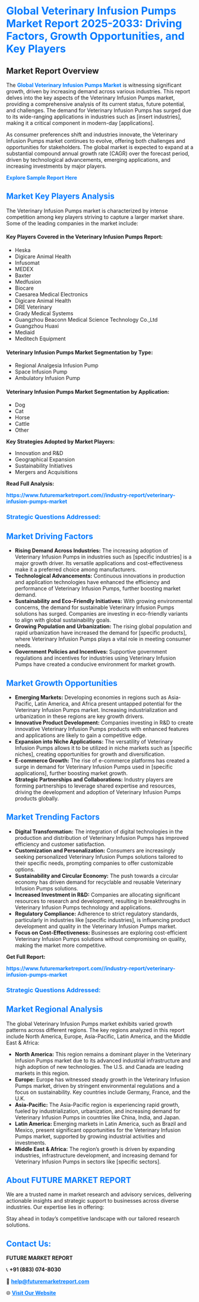 <h1 style="color: #007BFF;">Global Veterinary Infusion Pumps Market Report 2025-2033: Driving Factors, Growth Opportunities, and Key Players</h1>

<section id="overview">
<h2>Market Report Overview</h2>
<p>The <a href="https://www.futuremarketreport.com//industry-report/veterinary-infusion-pumps-market" style="color: #007BFF; text-decoration: none;"><strong>Global Veterinary Infusion Pumps Market</strong></a> is witnessing significant growth, driven by increasing demand across various industries. This report delves into the key aspects of the Veterinary Infusion Pumps market, providing a comprehensive analysis of its current status, future potential, and challenges. The demand for Veterinary Infusion Pumps has surged due to its wide-ranging applications in industries such as [insert industries], making it a critical component in modern-day [applications].</p>
<p>As consumer preferences shift and industries innovate, the Veterinary Infusion Pumps market continues to evolve, offering both challenges and opportunities for stakeholders. The global market is expected to expand at a substantial compound annual growth rate (CAGR) over the forecast period, driven by technological advancements, emerging applications, and increasing investments by major players.</p>
</section>

<section id="overview">
<p><a href="https://www.futuremarketreport.com//request-sample/reportId=87098" style="color: #007BFF; text-decoration: none;"><strong>Explore Sample Report Here</strong></a></p>
</section>

<section id="key-players">
<h2 style="color: #007BFF;">Market Key Players Analysis</h2>
<p>The Veterinary Infusion Pumps market is characterized by intense competition among key players striving to capture a larger market share. Some of the leading companies in the market include:</p>
<h4>Key Players Covered in the Veterinary Infusion Pumps Report:</h4>
<ul><li>Heska</li><li>Digicare Animal Health</li><li>Infusomat</li><li>MEDEX</li><li>Baxter</li><li>Medfusion</li><li>Biocare</li><li>Caesarea Medical Electronics</li><li>Digicare Animal Health</li><li>DRE Veterinary</li><li>Grady Medical Systems</li><li>Guangzhou Beaconn Medical Science Technology Co.,Ltd</li><li>Guangzhou Huaxi</li><li>Mediaid</li><li>Meditech Equipment</li></ul>
<h4>Veterinary Infusion Pumps Market Segmentation by Type:</h4>
<ul><li>Regional Analgesia Infusion Pump</li><li>Space Infusion Pump</li><li>Ambulatory Infusion Pump</li></ul>

<h4>Veterinary Infusion Pumps Market Segmentation by Application:</h4>
<ul><li>Dog</li><li>Cat</li><li>Horse</li><li>Cattle</li><li>Other</li></ul>
<p><strong>Key Strategies Adopted by Market Players:</strong></p>
<ul>
<li>Innovation and R&D</li>
<li>Geographical Expansion</li>
<li>Sustainability Initiatives</li>
<li>Mergers and Acquisitions</li>
</ul>
</section>

<section>
<p><strong>Read Full Analysis: </strong></p><a href="https://www.futuremarketreport.com//industry-report/veterinary-infusion-pumps-market" style="color: #007BFF; text-decoration: none;"><strong>https://www.futuremarketreport.com//industry-report/veterinary-infusion-pumps-market</strong></a>
<h3 style="color: #007BFF;">Strategic Questions Addressed:</h3>
</section>

<section id="driving-factors">
<h2 style="color: #007BFF;">Market Driving Factors</h2>
<ul>
<li><strong>Rising Demand Across Industries:</strong> The increasing adoption of Veterinary Infusion Pumps in industries such as [specific industries] is a major growth driver. Its versatile applications and cost-effectiveness make it a preferred choice among manufacturers.</li>
<li><strong>Technological Advancements:</strong> Continuous innovations in production and application technologies have enhanced the efficiency and performance of Veterinary Infusion Pumps, further boosting market demand.</li>
<li><strong>Sustainability and Eco-Friendly Initiatives:</strong> With growing environmental concerns, the demand for sustainable Veterinary Infusion Pumps solutions has surged. Companies are investing in eco-friendly variants to align with global sustainability goals.</li>
<li><strong>Growing Population and Urbanization:</strong> The rising global population and rapid urbanization have increased the demand for [specific products], where Veterinary Infusion Pumps plays a vital role in meeting consumer needs.</li>
<li><strong>Government Policies and Incentives:</strong> Supportive government regulations and incentives for industries using Veterinary Infusion Pumps have created a conducive environment for market growth.</li>
</ul>
</section>

<section id="growth-opportunities">
<h2 style="color: #007BFF;">Market Growth Opportunities</h2>
<ul>
<li><strong>Emerging Markets:</strong> Developing economies in regions such as Asia-Pacific, Latin America, and Africa present untapped potential for the Veterinary Infusion Pumps market. Increasing industrialization and urbanization in these regions are key growth drivers.</li>
<li><strong>Innovative Product Development:</strong> Companies investing in R&D to create innovative Veterinary Infusion Pumps products with enhanced features and applications are likely to gain a competitive edge.</li>
<li><strong>Expansion into Niche Applications:</strong> The versatility of Veterinary Infusion Pumps allows it to be utilized in niche markets such as [specific niches], creating opportunities for growth and diversification.</li>
<li><strong>E-commerce Growth:</strong> The rise of e-commerce platforms has created a surge in demand for Veterinary Infusion Pumps used in [specific applications], further boosting market growth.</li>
<li><strong>Strategic Partnerships and Collaborations:</strong> Industry players are forming partnerships to leverage shared expertise and resources, driving the development and adoption of Veterinary Infusion Pumps products globally.</li>
</ul>
</section>

<section id="trending-factors">
<h2 style="color: #007BFF;">Market Trending Factors</h2>
<ul>
<li><strong>Digital Transformation:</strong> The integration of digital technologies in the production and distribution of Veterinary Infusion Pumps has improved efficiency and customer satisfaction.</li>
<li><strong>Customization and Personalization:</strong> Consumers are increasingly seeking personalized Veterinary Infusion Pumps solutions tailored to their specific needs, prompting companies to offer customizable options.</li>
<li><strong>Sustainability and Circular Economy:</strong> The push towards a circular economy has driven demand for recyclable and reusable Veterinary Infusion Pumps solutions.</li>
<li><strong>Increased Investment in R&D:</strong> Companies are allocating significant resources to research and development, resulting in breakthroughs in Veterinary Infusion Pumps technology and applications.</li>
<li><strong>Regulatory Compliance:</strong> Adherence to strict regulatory standards, particularly in industries like [specific industries], is influencing product development and quality in the Veterinary Infusion Pumps market.</li>
<li><strong>Focus on Cost-Effectiveness:</strong> Businesses are exploring cost-efficient Veterinary Infusion Pumps solutions without compromising on quality, making the market more competitive.</li>
</ul>
</section>

<section>
<p><strong>Get Full Report: </strong></p><a href="https://www.futuremarketreport.com//industry-report/veterinary-infusion-pumps-market" style="color: #007BFF; text-decoration: none;"><strong>https://www.futuremarketreport.com//industry-report/veterinary-infusion-pumps-market</strong></a>
<h3 style="color: #007BFF;">Strategic Questions Addressed:</h3>
</section>


<section id="regional-analysis">
<h2 style="color: #007BFF;">Market Regional Analysis</h2>
<p>The global Veterinary Infusion Pumps market exhibits varied growth patterns across different regions. The key regions analyzed in this report include North America, Europe, Asia-Pacific, Latin America, and the Middle East & Africa:</p>
<ul>
<li><strong>North America:</strong> This region remains a dominant player in the Veterinary Infusion Pumps market due to its advanced industrial infrastructure and high adoption of new technologies. The U.S. and Canada are leading markets in this region.</li>
<li><strong>Europe:</strong> Europe has witnessed steady growth in the Veterinary Infusion Pumps market, driven by stringent environmental regulations and a focus on sustainability. Key countries include Germany, France, and the U.K.</li>
<li><strong>Asia-Pacific:</strong> The Asia-Pacific region is experiencing rapid growth, fueled by industrialization, urbanization, and increasing demand for Veterinary Infusion Pumps in countries like China, India, and Japan.</li>
<li><strong>Latin America:</strong> Emerging markets in Latin America, such as Brazil and Mexico, present significant opportunities for the Veterinary Infusion Pumps market, supported by growing industrial activities and investments.</li>
<li><strong>Middle East & Africa:</strong> The region’s growth is driven by expanding industries, infrastructure development, and increasing demand for Veterinary Infusion Pumps in sectors like [specific sectors].</li>
</ul>
</section>

<footer>
<h2 style="color: #007BFF;">About FUTURE MARKET REPORT</h2>
<p>We are a trusted name in market research and advisory services, delivering actionable insights and strategic support to businesses across diverse industries. Our expertise lies in offering:</p>

<p>Stay ahead in today’s competitive landscape with our tailored research solutions.</p>

<h2 style="color: #007BFF;">Contact Us:</h2>
<p><strong>FUTURE MARKET REPORT</strong></p>
<p>📞 <strong>+91 (883) 074-8030</strong></p>
<p>📧 <strong><a href="mailto:help@futuremarketreport.com" style="color: #007BFF;">help@futuremarketreport.com</a></strong></p>
<p>🌐 <strong><a href="https://www.futuremarketreport.com/" style="color: #007BFF;">Visit Our Website</a></strong></p>
</footer>